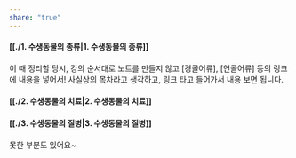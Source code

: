 ```yaml
---
share: "true"
---
```


#### [[./1. 수생동물의 종류|1. 수생동물의 종류]]

이 때 정리할 당시, 강의 순서대로 노트를 만들지 않고 [경골어류], [연골어류] 등의 링크에 내용을 넣어서! 사실상의 목차라고 생각하고, 링크 타고 들어가서 내용 보면 됩니다.

#### [[./2. 수생동물의 치료|2. 수생동물의 치료]]

#### [[./3. 수생동물의 질병|3. 수생동물의 질병]] 

못한 부분도 있어요~
